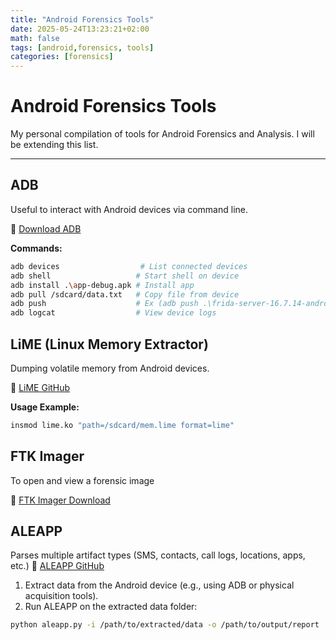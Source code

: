 ```yaml
---
title: "Android Forensics Tools"
date: 2025-05-24T13:23:21+02:00
math: false
tags: [android,forensics, tools]
categories: [forensics]
---
```


# Android Forensics Tools 

My personal compilation of tools for Android Forensics and Analysis. I will be extending this list.

---

## **ADB**

Useful to interact with Android devices via command line.

🔗 [Download ADB](https://developer.android.com/studio/releases/platform-tools)

**Commands:**

```bash
adb devices                  # List connected devices
adb shell                   # Start shell on device
adb install .\app-debug.apk	# Install app
adb pull /sdcard/data.txt   # Copy file from device
adb push					# Ex (adb push .\frida-server-16.7.14-android-x86_64 /data/local/tmp/)
adb logcat                  # View device logs
```

## **LiME (Linux Memory Extractor)**

Dumping volatile memory from Android devices.

🔗 [LiME GitHub](https://github.com/504ensicsLabs/LiME)

**Usage Example:**

```bash
insmod lime.ko "path=/sdcard/mem.lime format=lime"
```


## **FTK Imager**

To open and view a forensic image

🔗 [FTK Imager Download](https://accessdata.com/product-download/ftk-imager-version-4-5)


## **ALEAPP**

Parses multiple artifact types (SMS, contacts, call logs, locations, apps, etc.)
🔗 [ALEAPP GitHub](https://github.com/abrignoni/ALEAPP)


1. Extract data from the Android device (e.g., using ADB or physical acquisition tools).
2. Run ALEAPP on the extracted data folder:

```bash
python aleapp.py -i /path/to/extracted/data -o /path/to/output/report
```

